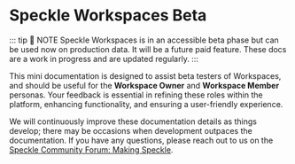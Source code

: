 # Speckle Workspaces Beta

::: tip 🚧 NOTE
Speckle Workspaces is in an accessible beta phase but can be used now on production data. It will be a future paid feature. These docs are a work in progress and are updated regularly.
:::

This mini documentation is designed to assist beta testers of Workspaces, and should be useful for the **Workspace Owner** and **Workspace Member** personas. Your feedback is essential in refining these roles within the platform, enhancing functionality, and ensuring a user-friendly experience.

We will continuously improve these documentation details as things develop; there may be occasions when development outpaces the documentation. If you have any questions, please reach out to us on the [Speckle Community Forum: Making Speckle](https://speckle.community/c/making-speckle/).


